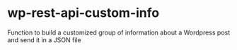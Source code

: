 # wp-rest-api-custom-info
Function to build a customized group of information about a Wordpress post and send it in a JSON file
